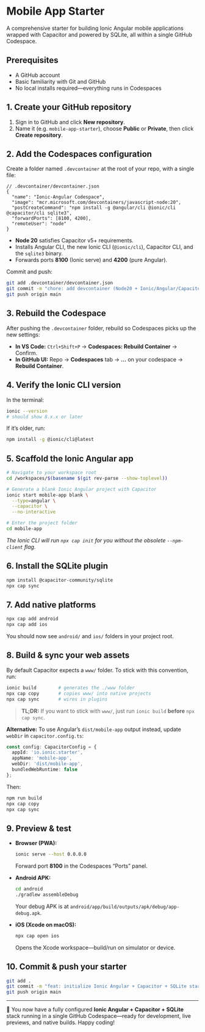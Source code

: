 # Mobile App Starter

A comprehensive starter for building Ionic Angular mobile applications wrapped with Capacitor and powered by SQLite, all within a single GitHub Codespace.

## Prerequisites

- A GitHub account
- Basic familiarity with Git and GitHub
- No local installs required—everything runs in Codespaces

## 1. Create your GitHub repository

1. Sign in to GitHub and click **New repository**.  
2. Name it (e.g. `mobile-app-starter`), choose **Public** or **Private**, then click **Create repository**.

## 2. Add the Codespaces configuration

Create a folder named `.devcontainer` at the root of your repo, with a single file:

```jsonc
// .devcontainer/devcontainer.json
{
  "name": "Ionic‑Angular Codespace",
  "image": "mcr.microsoft.com/devcontainers/javascript-node:20",
  "postCreateCommand": "npm install -g @angular/cli @ionic/cli @capacitor/cli sqlite3",
  "forwardPorts": [8100, 4200],
  "remoteUser": "node"
}
```

- **Node 20** satisfies Capacitor v5+ requirements.  
- Installs Angular CLI, the new Ionic CLI (`@ionic/cli`), Capacitor CLI, and the `sqlite3` binary.  
- Forwards ports **8100** (Ionic serve) and **4200** (pure Angular).

Commit and push:

```bash
git add .devcontainer/devcontainer.json
git commit -m "chore: add devcontainer (Node20 + Ionic/Angular/Capacitor/SQLite)"
git push origin main
```

## 3. Rebuild the Codespace

After pushing the `.devcontainer` folder, rebuild so Codespaces picks up the new settings:

- **In VS Code:** `Ctrl+Shift+P` → **Codespaces: Rebuild Container** → Confirm.  
- **In GitHub UI:** Repo → **Codespaces** tab → **…** on your codespace → **Rebuild Container**.

## 4. Verify the Ionic CLI version

In the terminal:

```bash
ionic --version
# should show 8.x.x or later
```

If it’s older, run:

```bash
npm install -g @ionic/cli@latest
```

## 5. Scaffold the Ionic Angular app

```bash
# Navigate to your workspace root
cd /workspaces/$(basename $(git rev-parse --show-toplevel))

# Generate a blank Ionic Angular project with Capacitor
ionic start mobile-app blank \
  --type=angular \
  --capacitor \
  --no-interactive

# Enter the project folder
cd mobile-app
```

*The Ionic CLI will run `npx cap init` for you without the obsolete `--npm-client` flag.*

## 6. Install the SQLite plugin

```bash
npm install @capacitor-community/sqlite
npx cap sync
```

## 7. Add native platforms

```bash
npx cap add android
npx cap add ios
```

You should now see `android/` and `ios/` folders in your project root.

## 8. Build & sync your web assets

By default Capacitor expects a `www/` folder. To stick with this convention, run:

```bash
ionic build        # generates the ./www folder
npx cap copy       # copies www/ into native projects
npx cap sync       # wires in plugins
```

> **TL;DR:** If you want to stick with `www/`, just run `ionic build` **before** `npx cap sync`.

**Alternative:** To use Angular’s `dist/mobile-app` output instead, update `webDir` in `capacitor.config.ts`:

```ts
const config: CapacitorConfig = {
  appId: 'io.ionic.starter',
  appName: 'mobile-app',
  webDir: 'dist/mobile-app',
  bundledWebRuntime: false
};
```

Then:

```bash
npm run build
npx cap copy
npx cap sync
```

## 9. Preview & test

- **Browser (PWA):**
  ```bash
  ionic serve --host 0.0.0.0
  ```  
  Forward port **8100** in the Codespaces “Ports” panel.

- **Android APK:**
  ```bash
  cd android
  ./gradlew assembleDebug
  ```  
  Your debug APK is at `android/app/build/outputs/apk/debug/app-debug.apk`.

- **iOS (Xcode on macOS):**
  ```bash
  npx cap open ios
  ```  
  Opens the Xcode workspace—build/run on simulator or device.

## 10. Commit & push your starter

```bash
git add .
git commit -m "feat: initialize Ionic Angular + Capacitor + SQLite starter"
git push origin main
```

---

🎉 You now have a fully configured **Ionic Angular + Capacitor + SQLite** stack running in a single GitHub Codespace—ready for development, live previews, and native builds. Happy coding!

